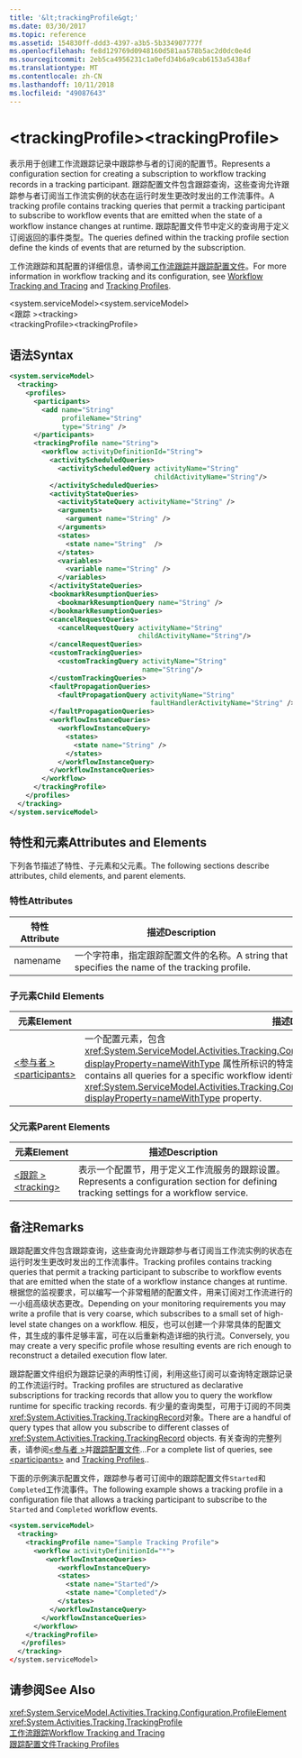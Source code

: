 ```yaml
---
title: '&lt;trackingProfile&gt;'
ms.date: 03/30/2017
ms.topic: reference
ms.assetid: 154830ff-ddd3-4397-a3b5-5b334907777f
ms.openlocfilehash: fe8d129769d0948160d581aa578b5ac2d0dc0e4d
ms.sourcegitcommit: 2eb5ca4956231c1a0efd34b6a9cab6153a5438af
ms.translationtype: MT
ms.contentlocale: zh-CN
ms.lasthandoff: 10/11/2018
ms.locfileid: "49087643"
---
```

# <a name="lttrackingprofilegt"></a><span data-ttu-id="c95b2-102">&lt;trackingProfile&gt;</span><span class="sxs-lookup"><span data-stu-id="c95b2-102">&lt;trackingProfile&gt;</span></span>
<span data-ttu-id="c95b2-103">表示用于创建工作流跟踪记录中跟踪参与者的订阅的配置节。</span><span class="sxs-lookup"><span data-stu-id="c95b2-103">Represents a configuration section for creating a subscription to workflow tracking records in a tracking participant.</span></span> <span data-ttu-id="c95b2-104">跟踪配置文件包含跟踪查询，这些查询允许跟踪参与者订阅当工作流实例的状态在运行时发生更改时发出的工作流事件。</span><span class="sxs-lookup"><span data-stu-id="c95b2-104">A tracking profile contains tracking queries that permit a tracking participant to subscribe to workflow events that are emitted when the state of a workflow instance changes at runtime.</span></span> <span data-ttu-id="c95b2-105">跟踪配置文件节中定义的查询用于定义订阅返回的事件类型。</span><span class="sxs-lookup"><span data-stu-id="c95b2-105">The queries defined within the tracking profile section define the kinds of events that are returned by the subscription.</span></span>  
  
 <span data-ttu-id="c95b2-106">工作流跟踪和其配置的详细信息，请参阅[工作流跟踪](../../../../../docs/framework/windows-workflow-foundation/workflow-tracking-and-tracing.md)并[跟踪配置文件](../../../../../docs/framework/windows-workflow-foundation/tracking-profiles.md)。</span><span class="sxs-lookup"><span data-stu-id="c95b2-106">For more information in workflow tracking and its configuration, see [Workflow Tracking and Tracing](../../../../../docs/framework/windows-workflow-foundation/workflow-tracking-and-tracing.md) and [Tracking Profiles](../../../../../docs/framework/windows-workflow-foundation/tracking-profiles.md).</span></span>  
  
<span data-ttu-id="c95b2-107">\<system.serviceModel></span><span class="sxs-lookup"><span data-stu-id="c95b2-107">\<system.serviceModel></span></span>  
<span data-ttu-id="c95b2-108">\<跟踪 ></span><span class="sxs-lookup"><span data-stu-id="c95b2-108">\<tracking></span></span>  
<span data-ttu-id="c95b2-109">\<trackingProfile></span><span class="sxs-lookup"><span data-stu-id="c95b2-109">\<trackingProfile></span></span>  
  
## <a name="syntax"></a><span data-ttu-id="c95b2-110">语法</span><span class="sxs-lookup"><span data-stu-id="c95b2-110">Syntax</span></span>  
  
```xml  
<system.serviceModel>
  <tracking>
    <profiles>
      <participants>
        <add name="String" 
             profileName="String" 
             type="String" />
      </participants>
      <trackingProfile name="String">
        <workflow activityDefinitionId="String">
          <activityScheduledQueries>
            <activityScheduledQuery activityName="String" 
                                    childActivityName="String"/>
          </activityScheduledQueries>
          <activityStateQueries>
            <activityStateQuery activityName="String" />
            <arguments>
              <argument name="String" />
            </arguments>
            <states>
              <state name="String"  />
            </states>
            <variables>
              <variable name="String" />
            </variables>
          </activityStateQueries>
          <bookmarkResumptionQueries>
            <bookmarkResumptionQuery name="String" />
          </bookmarkResumptionQueries>
          <cancelRequestQueries>
            <cancelRequestQuery activityName="String" 
                                childActivityName="String"/>
          </cancelRequestQueries>
          <customTrackingQueries>
            <customTrackingQuery activityName="String" 
                                 name="String"/>
          </customTrackingQueries>
          <faultPropagationQueries>
            <faultPropagationQuery activityName="String" 
                                   faultHandlerActivityName="String" />
          </faultPropagationQueries>
          <workflowInstanceQueries>
            <workflowInstanceQuery>
              <states>
                <state name="String" />
              </states>
            </workflowInstanceQuery>
          </workflowInstanceQueries>
        </workflow>
      </trackingProfile>
    </profiles>
  </tracking>
</system.serviceModel>  
```  
  
## <a name="attributes-and-elements"></a><span data-ttu-id="c95b2-111">特性和元素</span><span class="sxs-lookup"><span data-stu-id="c95b2-111">Attributes and Elements</span></span>  
 <span data-ttu-id="c95b2-112">下列各节描述了特性、子元素和父元素。</span><span class="sxs-lookup"><span data-stu-id="c95b2-112">The following sections describe attributes, child elements, and parent elements.</span></span>  
  
### <a name="attributes"></a><span data-ttu-id="c95b2-113">特性</span><span class="sxs-lookup"><span data-stu-id="c95b2-113">Attributes</span></span>  
  
|<span data-ttu-id="c95b2-114">特性</span><span class="sxs-lookup"><span data-stu-id="c95b2-114">Attribute</span></span>|<span data-ttu-id="c95b2-115">描述</span><span class="sxs-lookup"><span data-stu-id="c95b2-115">Description</span></span>|  
|---------------|-----------------|  
|<span data-ttu-id="c95b2-116">name</span><span class="sxs-lookup"><span data-stu-id="c95b2-116">name</span></span>|<span data-ttu-id="c95b2-117">一个字符串，指定跟踪配置文件的名称。</span><span class="sxs-lookup"><span data-stu-id="c95b2-117">A string that specifies the name of the tracking profile.</span></span>|  
  
### <a name="child-elements"></a><span data-ttu-id="c95b2-118">子元素</span><span class="sxs-lookup"><span data-stu-id="c95b2-118">Child Elements</span></span>  
  
|<span data-ttu-id="c95b2-119">元素</span><span class="sxs-lookup"><span data-stu-id="c95b2-119">Element</span></span>|<span data-ttu-id="c95b2-120">描述</span><span class="sxs-lookup"><span data-stu-id="c95b2-120">Description</span></span>|  
|-------------|-----------------|  
|[<span data-ttu-id="c95b2-121">\<参与者 ></span><span class="sxs-lookup"><span data-stu-id="c95b2-121">\<participants></span></span>](../../../../../docs/framework/configure-apps/file-schema/windows-workflow-foundation/participants.md)|<span data-ttu-id="c95b2-122">一个配置元素，包含 <xref:System.ServiceModel.Activities.Tracking.Configuration.ProfileWorkflowElement.ActivityDefinitionId?displayProperty=nameWithType> 属性所标识的特定工作流的所有查询。</span><span class="sxs-lookup"><span data-stu-id="c95b2-122">A configuration element that contains all queries for a specific workflow identified by the <xref:System.ServiceModel.Activities.Tracking.Configuration.ProfileWorkflowElement.ActivityDefinitionId?displayProperty=nameWithType> property.</span></span>|  
  
### <a name="parent-elements"></a><span data-ttu-id="c95b2-123">父元素</span><span class="sxs-lookup"><span data-stu-id="c95b2-123">Parent Elements</span></span>  
  
|<span data-ttu-id="c95b2-124">元素</span><span class="sxs-lookup"><span data-stu-id="c95b2-124">Element</span></span>|<span data-ttu-id="c95b2-125">描述</span><span class="sxs-lookup"><span data-stu-id="c95b2-125">Description</span></span>|  
|-------------|-----------------|  
|[<span data-ttu-id="c95b2-126">\<跟踪 ></span><span class="sxs-lookup"><span data-stu-id="c95b2-126">\<tracking></span></span>](../../../../../docs/framework/configure-apps/file-schema/windows-workflow-foundation/tracking.md)|<span data-ttu-id="c95b2-127">表示一个配置节，用于定义工作流服务的跟踪设置。</span><span class="sxs-lookup"><span data-stu-id="c95b2-127">Represents a configuration section for defining tracking settings for a workflow service.</span></span>|  
  
## <a name="remarks"></a><span data-ttu-id="c95b2-128">备注</span><span class="sxs-lookup"><span data-stu-id="c95b2-128">Remarks</span></span>  
 <span data-ttu-id="c95b2-129">跟踪配置文件包含跟踪查询，这些查询允许跟踪参与者订阅当工作流实例的状态在运行时发生更改时发出的工作流事件。</span><span class="sxs-lookup"><span data-stu-id="c95b2-129">Tracking profiles contains tracking queries that permit a tracking participant to subscribe to workflow events that are emitted when the state of a workflow instance changes at runtime.</span></span> <span data-ttu-id="c95b2-130">根据您的监视要求，可以编写一个非常粗陋的配置文件，用来订阅对工作流进行的一小组高级状态更改。</span><span class="sxs-lookup"><span data-stu-id="c95b2-130">Depending on your monitoring requirements you may write a profile that is very coarse, which subscribes to a small set of high-level state changes on a workflow.</span></span> <span data-ttu-id="c95b2-131">相反，也可以创建一个非常具体的配置文件，其生成的事件足够丰富，可在以后重新构造详细的执行流。</span><span class="sxs-lookup"><span data-stu-id="c95b2-131">Conversely, you may create a very specific profile whose resulting events are rich enough to reconstruct a detailed execution flow later.</span></span>  
  
 <span data-ttu-id="c95b2-132">跟踪配置文件组织为跟踪记录的声明性订阅，利用这些订阅可以查询特定跟踪记录的工作流运行时。</span><span class="sxs-lookup"><span data-stu-id="c95b2-132">Tracking profiles are structured as declarative subscriptions for tracking records that allow you to query the workflow runtime for specific tracking records.</span></span> <span data-ttu-id="c95b2-133">有少量的查询类型，可用于订阅的不同类<xref:System.Activities.Tracking.TrackingRecord>对象。</span><span class="sxs-lookup"><span data-stu-id="c95b2-133">There are a handful of query types that allow you subscribe to different classes of <xref:System.Activities.Tracking.TrackingRecord> objects.</span></span> <span data-ttu-id="c95b2-134">有关查询的完整列表，请参阅[\<参与者 >](../../../../../docs/framework/configure-apps/file-schema/windows-workflow-foundation/participants.md)并[跟踪配置文件](../../../../../docs/framework/windows-workflow-foundation/tracking-profiles.md)...</span><span class="sxs-lookup"><span data-stu-id="c95b2-134">For a complete list of queries, see [\<participants>](../../../../../docs/framework/configure-apps/file-schema/windows-workflow-foundation/participants.md) and [Tracking Profiles](../../../../../docs/framework/windows-workflow-foundation/tracking-profiles.md)..</span></span>  
  
 <span data-ttu-id="c95b2-135">下面的示例演示配置文件，跟踪参与者可订阅中的跟踪配置文件`Started`和`Completed`工作流事件。</span><span class="sxs-lookup"><span data-stu-id="c95b2-135">The following example shows a tracking profile in a configuration file that allows a tracking participant to subscribe to the `Started` and `Completed` workflow events.</span></span>  
  
```xml  
<system.serviceModel>  
  <tracking>    
    <trackingProfile name="Sample Tracking Profile">  
      <workflow activityDefinitionId="*">  
         <workflowInstanceQueries>  
            <workflowInstanceQuery>  
            <states>  
              <state name="Started"/>  
              <state name="Completed"/>  
            </states>  
          </workflowInstanceQuery>  
        </workflowInstanceQueries>  
      </workflow>  
    </trackingProfile>          
   </profiles>  
  </tracking>  
</system.serviceModel>  
```  
  
## <a name="see-also"></a><span data-ttu-id="c95b2-136">请参阅</span><span class="sxs-lookup"><span data-stu-id="c95b2-136">See Also</span></span>  
 <xref:System.ServiceModel.Activities.Tracking.Configuration.ProfileElement>  
 <xref:System.Activities.Tracking.TrackingProfile>  
 [<span data-ttu-id="c95b2-137">工作流跟踪</span><span class="sxs-lookup"><span data-stu-id="c95b2-137">Workflow Tracking and Tracing</span></span>](../../../../../docs/framework/windows-workflow-foundation/workflow-tracking-and-tracing.md)  
 [<span data-ttu-id="c95b2-138">跟踪配置文件</span><span class="sxs-lookup"><span data-stu-id="c95b2-138">Tracking Profiles</span></span>](../../../../../docs/framework/windows-workflow-foundation/tracking-profiles.md)
